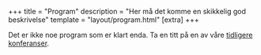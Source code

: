 +++
title = "Program"
description = "Her må det komme en skikkelig god beskrivelse"
template = "layout/program.html"
[extra]
+++

Det er ikke noe program som er klart enda. Ta en titt på en av våre
[tidligere konferanser](@/arkiv/_index.md).
